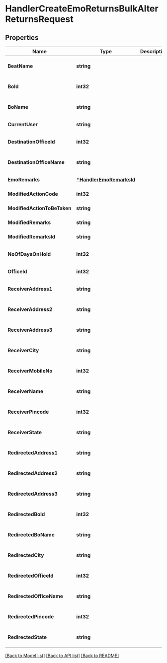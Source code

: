 # HandlerCreateEmoReturnsBulkAlterReturnsRequest

## Properties
Name | Type | Description | Notes
------------ | ------------- | ------------- | -------------
**BeatName** | **string** |  | [optional] [default to null]
**BoId** | **int32** |  | [optional] [default to null]
**BoName** | **string** |  | [optional] [default to null]
**CurrentUser** | **string** |  | [default to null]
**DestinationOfficeId** | **int32** |  | [optional] [default to null]
**DestinationOfficeName** | **string** |  | [optional] [default to null]
**EmoRemarks** | [***HandlerEmoRemarksId**](handler.EmoRemarksID.md) |  | [default to null]
**ModifiedActionCode** | **int32** |  | [default to null]
**ModifiedActionToBeTaken** | **string** |  | [default to null]
**ModifiedRemarks** | **string** |  | [default to null]
**ModifiedRemarksId** | **string** |  | [default to null]
**NoOfDaysOnHold** | **int32** |  | [optional] [default to null]
**OfficeId** | **int32** |  | [default to null]
**ReceiverAddress1** | **string** |  | [optional] [default to null]
**ReceiverAddress2** | **string** |  | [optional] [default to null]
**ReceiverAddress3** | **string** |  | [optional] [default to null]
**ReceiverCity** | **string** |  | [optional] [default to null]
**ReceiverMobileNo** | **int32** |  | [optional] [default to null]
**ReceiverName** | **string** |  | [optional] [default to null]
**ReceiverPincode** | **int32** |  | [optional] [default to null]
**ReceiverState** | **string** |  | [optional] [default to null]
**RedirectedAddress1** | **string** |  | [optional] [default to null]
**RedirectedAddress2** | **string** |  | [optional] [default to null]
**RedirectedAddress3** | **string** |  | [optional] [default to null]
**RedirectedBoId** | **int32** |  | [optional] [default to null]
**RedirectedBoName** | **string** |  | [optional] [default to null]
**RedirectedCity** | **string** |  | [optional] [default to null]
**RedirectedOfficeId** | **int32** |  | [optional] [default to null]
**RedirectedOfficeName** | **string** |  | [optional] [default to null]
**RedirectedPincode** | **int32** |  | [optional] [default to null]
**RedirectedState** | **string** |  | [optional] [default to null]

[[Back to Model list]](../README.md#documentation-for-models) [[Back to API list]](../README.md#documentation-for-api-endpoints) [[Back to README]](../README.md)


